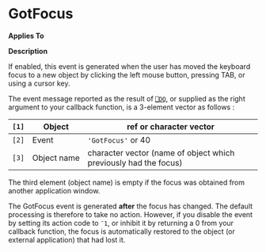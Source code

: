 




<h1 class="heading"><span class="name">GotFocus</span></h1>

**Applies To**


**Description**


If enabled, this event is generated when the user has moved the keyboard focus to a new object by clicking the left mouse button, pressing TAB, or using a cursor key.




The event message reported as the result of [`⎕DQ`](../../Language/System%20Functions/dq.htm), or supplied as the right argument to your callback function, is a 3-element vector as follows :


| `[1]` | Object | ref or character vector |
| --- | --- | ---  |
| `[2]` | Event | `'GotFocus'` or 40 |
| `[3]` | Object name | character vector (name of object which previously had the focus) |



The third element (object name) is empty if the focus was obtained from another application window.


The GotFocus event is generated **after** the focus has changed. The default processing is therefore to take no action. However, if you disable the event by setting its action code to `¯1`, or inhibit it by returning a 0 from your callback function, the focus is automatically restored to the object (or external application) that had lost it.


